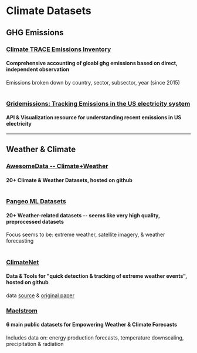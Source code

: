 # Climate Datasets

## GHG Emissions
### [Climate TRACE Emissions Inventory](https://www.climatetrace.org/inventory)
#### Comprehensive accounting of gloabl ghg emissions based on direct, independent observation
Emissions broken down by country, sector, subsector, year (since 2015)
#

### [Gridemissions: Tracking Emissions in the US electricity system](https://github.com/jdechalendar/gridemissions/)
#### API & Visualization resource for understanding recent emissions in US electricity

---
## Weather & Climate

### [AwesomeData -- Climate+Weather](https://github.com/awesomedata/awesome-public-datasets#climate-weather)
#### 20+ Climate & Weather Datasets, hosted on github

#
### [Pangeo ML Datasets](http://mldata.pangeo.io/preprocessed_datasets.html)
#### 20+ Weather-related datasets -- seems like very high quality, preprocessed datasets
Focus seems to be: extreme weather, satellite imagery, & weather forecasting

#

### [ClimateNet](https://github.com/andregraubner/ClimateNet)
#### Data & Tools for "quick detection & tracking of extreme weather events", hosted on github
data [source](https://portal.nersc.gov/project/ClimateNet/) & [original paper](https://portal.nersc.gov/project/ClimateNet/)


### [Maelstrom](https://www.maelstrom-eurohpc.eu/products-ml-apps.php#dataset-for-energy-production-forecast)
#### 6 main public datasets for Empowering Weather & Climate Forecasts 
Includes data on: energy production forecasts, temperature downscaling, precipitation & radiation

